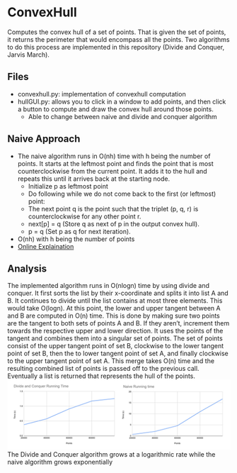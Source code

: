 # ConvexHull
Computes the convex hull of a set of points. That is given the set of points, it returns the perimeter that would encompass all the points. Two algorithms to do this process are implemented in this repository (Divide and Conquer, Jarvis March). 

## Files
- convexhull.py: implementation of convexhull computation
- hullGUI.py: allows you to click in a window to add points, and then click a button to compute and draw the convex hull around those points.
  - Able to change between naive and divide and conquer algorithm

## Naive Approach
- The naive algorithm runs in O(nh) time with h being the number of points. It starts at the leftmost point and finds the point that is most counterclockwise from the current point. It adds it to the hull and repeats this until it arrives back at the starting node.
    - Initialize p as leftmost point
    - Do following while we do not come back to the first (or leftmost) point:
    - The next point q is the point such that the triplet (p, q, r) is counterclockwise for any other point r.
    - next[p] = q (Store q as next of p in the output convex hull).
    - p = q (Set p as q for next iteration).
- O(nh) with h being the number of points
- [Online Explaination](https://iq.opengenus.org/gift-wrap-jarvis-march-algorithm-convex-hull/)

## Analysis
The implemented algorithm runs in O(nlogn) time by using divide and conquer. It first sorts the list by their x-coordinate and splits it into list A and B. It continues to divide until the list contains at most three elements. This would take O(logn). At this point, the lower and upper tangent between A and B are computed in O(n) time. This is done by making sure two points are the tangent to both sets of points A and B. If they aren’t, increment them towards the respective upper and lower direction. It uses the points of the tangent and combines them into a singular set of points. The set of points consist of the upper tangent point of set B, clockwise to the lower tangent point of set B, then the to lower tangent point of set A, and finally clockwise to the upper tangent point of set A. This merge takes O(n) time and the resulting combined list of points is passed off to the previous call. Eventually a list is returned that represents the hull of the points.
!['data.png' NOT FOUND](Images/data.png)
The Divide and Conquer algorithm grows at a logarithmic rate while the naive algorithm grows exponentially
